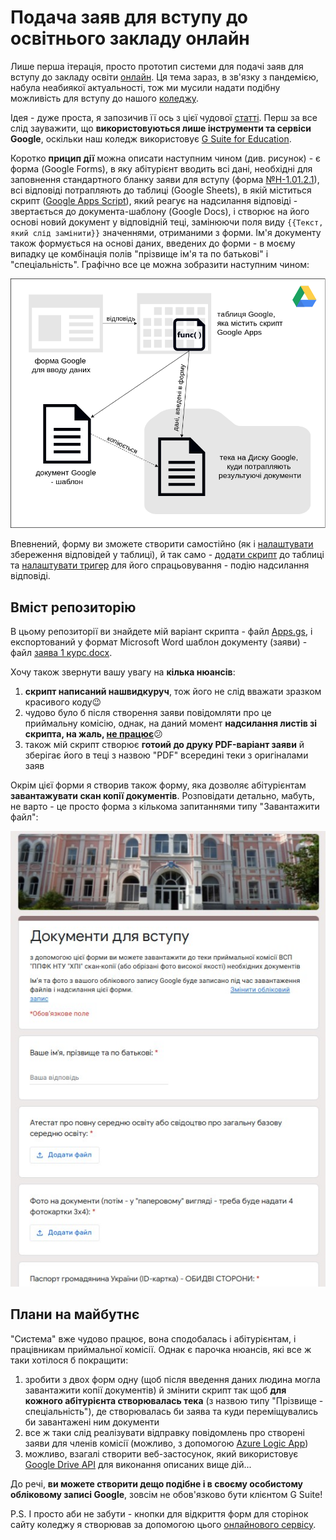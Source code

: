 # Подача заяв для вступу до освітнього закладу онлайн

Лише перша ітерація, просто прототип системи для подачі заяв для вступу до закладу освіти [онлайн](https://pedpresa.ua/202508-mon-zatverdylo-poryadok-podannya-zayav-onlajn-na-vstup-do-zakladiv-vyshhoyi-osvity.html). Ця тема зараз, в зв'язку з пандемією, набула неабиякої актуальності, тож ми мусили надати подібну можливість для вступу до нашого [коледжу](http://polytechnic.poltava.ua).

Ідея - дуже проста, я запозичив її ось з цієї чудової [статті](https://jeffreyeverhart.com/2018/09/17/auto-fill-google-doc-from-google-form-submission/). Перш за все слід зауважити, що **використовуються лише інструменти та сервіси Google**, оскільки наш коледж використовує [G Suite for Education](https://edu.google.com/products/gsuite-for-education/). 

Коротко **прицип дії** можна описати наступним чином (див. рисунок) - є форма (Google Forms), в яку абітурієнт вводить всі дані, необхідні для заповнення стандартного бланку заяви для вступу (форма [№Н-1.01.2.1](https://zakon.rada.gov.ua/laws/show/z0233-19)), всі відповіді потрапляють до таблиці (Google Sheets), в якій міститься скрипт ([Google Apps Script](https://developers.google.com/apps-script/overview)), який реагує на надсилання відповіді - звертається до документа-шаблону (Google Docs), і створює на його основі новий документ у відповідній теці, замінюючи поля виду ````{{Текст, який слід замінити}}```` значеннями, отриманими з форми. Ім'я документу також формується на основі даних, введених до форми - в моєму випадку це комбінація полів "прізвище ім'я та по батькові" і "спеціальність". Графічно все це можна зобразити наступним чином:

![](https://github.com/liketaurus/DocsGenerator/blob/master/%D0%B7%D0%B0%D1%8F%D0%B2%D0%B8.png)

Впевнений, форму ви зможете створити самостійно (як і [налаштувати](https://support.google.com/docs/answer/2917686?hl=en) збереження відповідей у таблиці), й так само - [додати скрипт](https://jeffreyeverhart.com/2014/01/31/tech-tip-how-to-send-a-confirmation-email-with-google-forms/) до таблиці та [налаштувати тригер](https://jeffreyeverhart.com/2017/12/01/resetting-triggers-google-apps-script/) для його спрацьовування - подію надсилання відповіді.

## Вміст репозиторію

В цьому репозиторії ви знайдете мій варіант скрипта - файл [Apps.gs](https://github.com/liketaurus/DocsGenerator/blob/master/App.gs), і експортований у формат Microsoft Word шаблон документу (заяви) - файл [заява 1 курс.docx](https://github.com/liketaurus/DocsGenerator/blob/master/%D0%B7%D0%B0%D1%8F%D0%B2%D0%B0%201%20%D0%BA%D1%83%D1%80%D1%81.docx).

Хочу також звернути вашу увагу на **кілька нюансів**:
1. **скрипт написаний нашвидкуруч**, тож його не слід вважати зразком красивого коду😉
2. чудово було б після створення заяви повідомляти про це приймальну комісію, однак, на даний момент **надсилання листів зі скрипта, на жаль, [не працює](https://www.thetopsites.net/article/52883299.shtml)**😕
3. також мій скрипт створює **готоий до друку PDF-варіант заяви** й зберігає його в теці з назвою "PDF" всередині теки з оригіналами заяв

Окрім цієї форми я створив також форму, яка дозволяє абітурієнтам **завантажувати скан копії документів**. Розповідати детально, мабуть, не варто - це просто форма з кількома запитаннями типу "Завантажити файл":

![](https://github.com/liketaurus/DocsGenerator/blob/master/%D1%84%D0%BE%D1%80%D0%BC%D0%B0%202.jpg)

## Плани на майбутнє

"Система" вже чудово працює, вона сподобалась і абітурієнтам, і працівникам приймальної комісії. Однак є парочка нюансів, які все ж таки хотілося б покращити:
1. зробити з двох форм одну (щоб після введення даних людина могла завантажити копії документів) й змінити скрипт так щоб **для кожного абітурієнта створювалась тека** (з назвою типу "Прізвище - спеціальність"), де створювалась би заява та куди переміщувались би завантажені ним документи
2. все ж таки слід реалізувати відправку повідомлень про створені заяви для членів комісії (можливо, з допомогою [Azure Logic App](https://docs.microsoft.com/ru-ru/azure/logic-apps/logic-apps-overview))
3. можливо, взагалі створити веб-застосунок, який використовує [Google Drive API](https://developers.google.com/drive/api/v3/about-sdk) для виконання описаних вище дій...

До речі, **ви можете створити дещо подібне і в своєму особистому обліковому записі Google**, зовсім не обов'язково бути клієнтом G Suite! 

P.S. І просто аби не забути - кнопки для відкриття форм для сторінок сайту коледжу я створював за допомогою цього [онлайнового сервісу](http://buttonoptimizer.com/).
